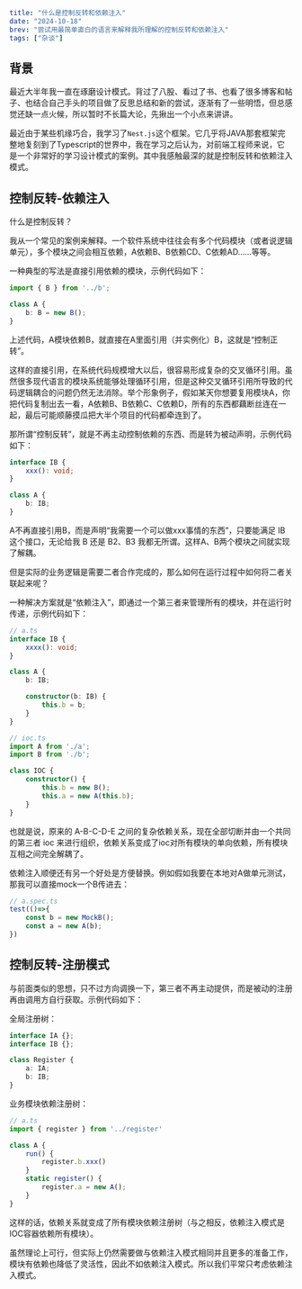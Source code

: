 ```yaml lw-blog-meta
title: "什么是控制反转和依赖注入"
date: "2024-10-18"
brev: "尝试用最简单直白的语言来解释我所理解的控制反转和依赖注入"
tags: ["杂谈"]
```

## 背景

最近大半年我一直在琢磨设计模式。背过了八股、看过了书、也看了很多博客和帖子、也结合自己手头的项目做了反思总结和新的尝试，逐渐有了一些明悟，但总感觉还缺一点火候，所以暂时不长篇大论，先揪出一个小点来讲讲。

最近由于某些机缘巧合，我学习了`Nest.js`这个框架。它几乎将JAVA那套框架完整地复刻到了Typescript的世界中，我在学习之后认为，对前端工程师来说，它是一个非常好的学习设计模式的案例。其中我感触最深的就是控制反转和依赖注入模式。

## 控制反转-依赖注入

什么是控制反转？

我从一个常见的案例来解释。一个软件系统中往往会有多个代码模块（或者说逻辑单元），多个模块之间会相互依赖，A依赖B、B依赖CD、C依赖AD……等等。

一种典型的写法是直接引用依赖的模块，示例代码如下：

```ts
import { B } from '../b';

class A {
    b: B = new B();
}
```

上述代码，A模块依赖B，就直接在A里面引用（并实例化）B，这就是“控制正转”。

这样的直接引用，在系统代码规模增大以后，很容易形成复杂的交叉循环引用。虽然很多现代语言的模块系统能够处理循环引用，但是这种交叉循环引用所导致的代码逻辑耦合的问题仍然无法消除。举个形象例子，假如某天你想要复用模块A，你把代码复制出去一看，A依赖B、B依赖C、C依赖D，所有的东西都藕断丝连在一起，最后可能顺藤摸瓜把大半个项目的代码都牵连到了。

那所谓“控制反转”，就是不再主动控制依赖的东西、而是转为被动声明，示例代码如下：

```ts
interface IB {
    xxx(): void;
}

class A {
    b: IB;
}
```

A不再直接引用B，而是声明“我需要一个可以做xxx事情的东西”，只要能满足 IB 这个接口，无论给我 B 还是 B2、B3 我都无所谓。这样A、B两个模块之间就实现了解耦。

但是实际的业务逻辑是需要二者合作完成的，那么如何在运行过程中如何将二者关联起来呢？

一种解决方案就是“依赖注入”，即通过一个第三者来管理所有的模块，并在运行时传递，示例代码如下：

```ts
// a.ts
interface IB {
    xxxx(): void;
}

class A {
    b: IB;

    constructor(b: IB) {
        this.b = b;
    }
}
```

```ts
// ioc.ts
import A from './a';
import B from './b';

class IOC {
    constructor() {
        this.b = new B();
        this.a = new A(this.b);
    }
}
```

也就是说，原来的 A-B-C-D-E 之间的复杂依赖关系，现在全部切断并由一个共同的第三者 ioc 来进行组织，依赖关系变成了ioc对所有模块的单向依赖，所有模块互相之间完全解耦了。

依赖注入顺便还有另一个好处是方便替换。例如假如我要在本地对A做单元测试，那我可以直接mock一个B传进去：

```ts
// a.spec.ts
test(()=>{
    const b = new MockB();
    const a = new A(b);
})
```

## 控制反转-注册模式

与前面类似的思想，只不过方向调换一下，第三者不再主动提供，而是被动的注册再由调用方自行获取。示例代码如下：

全局注册树：

```ts
interface IA {};
interface IB {};

class Register {
    a: IA;
    b: IB;
}
```

业务模块依赖注册树：

```ts
// a.ts
import { register } from '../register'

class A {
    run() {
        register.b.xxx()
    }
    static register() {
        register.a = new A();
    }
}
```

这样的话，依赖关系就变成了所有模块依赖注册树（与之相反，依赖注入模式是IOC容器依赖所有模块）。

虽然理论上可行，但实际上仍然需要做与依赖注入模式相同并且更多的准备工作，模块有依赖也降低了灵活性，因此不如依赖注入模式。所以我们平常只考虑依赖注入模式。
